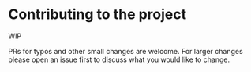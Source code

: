 # Contributing to the project

WIP

PRs for typos and other small changes are welcome. For larger changes please open an issue first to discuss what you would like to change.